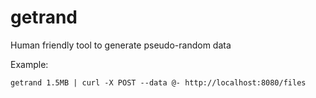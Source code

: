 # getrand

Human friendly tool to generate pseudo-random data

Example:
```
getrand 1.5MB | curl -X POST --data @- http://localhost:8080/files
```
